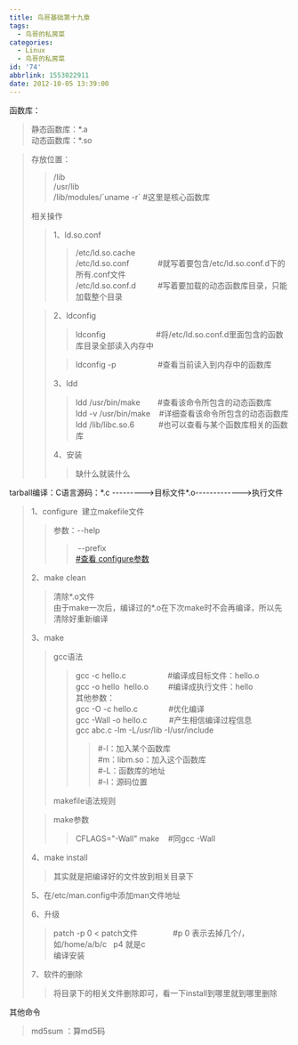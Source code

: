 ```yaml
---
title: 鸟哥基础第十九章
tags:
  - 鸟哥的私房菜
categories:
  - Linux
  - 鸟哥的私房菜
id: '74'
abbrlink: 1553022911
date: 2012-10-05 13:39:00
---
```


函数库：  

> 静态函数库：\*.a  
> 动态函数库：\*.so  

> 存放位置：  
> 
> > /lib  
> > /usr/lib  
> > /lib/modules/\`uname -r\` #这里是核心函数库  
> 
>   
> 相关操作  
> 
> > 1、ld.so.conf  
> > 
> > > /etc/ld.so.cache  
> > > /etc/ld.so.conf             #就写着要包含/etc/ld.so.conf.d下的所有.conf文件  
> > > /etc/ld.so.conf.d          #写着要加载的动态函数库目录，只能加载整个目录  
> 
> > 2、ldconfig  
> > 
> > > ldconfig                       #将/etc/ld.so.conf.d里面包含的函数库目录全部读入内存中  
> > 
> > > ldconfig -p                   #查看当前读入到内存中的函数库  
> > 
> > 3、ldd  
> > 
> > > ldd /usr/bin/make        #查看该命令所包含的动态函数库  
> > > ldd -v /usr/bin/make    #详细查看该命令所包含的动态函数库  
> > > ldd /lib/libc.so.6           #也可以查看与某个函数库相关的函数库  
> > 
> > 4、安装  
> > 
> > > 缺什么就装什么  
> > 
> >   
> >   
> >   

tarball编译：C语言源码：\*.c --------->目标文件\*.o------------->执行文件  

> 1、configure  建立makefile文件  
> 
> > 参数：--help  
> > 
> > >  --prefix  
> > > [#查看 configure参数](http://hi.baidu.com/issweight/item/f9d1b49da703d0df7a7f01c2)  
> 
>   
> 2、make clean  
> 
> > 清除\*.o文件  
> > 由于make一次后，编译过的\*.o在下次make时不会再编译，所以先清除好重新编译  
> 
>   
> 3、make  
> 
> > gcc语法  
> > 
> > > gcc -c hello.c                   #编译成目标文件：hello.o  
> > > gcc -o hello  hello.o         #编译成执行文件：hello  
> > > 其他参数：  
> > > gcc -O -c hello.c              #优化编译  
> > > gcc -Wall -o hello.c          #产生相信编译过程信息  
> > > gcc abc.c -lm -L/usr/lib -I/usr/include  
> > > 
> > > > #-l：加入某个函数库  
> > > > #m：libm.so：加入这个函数库  
> > > > #-L：函数库的地址  
> > > > #-I：源码位置  
> > 
> >   
> > makefile语法规则  
> > 
> > >   
> 
> > make参数  
> > 
> > > CFLAGS="-Wall" make    #同gcc -Wall  
> 
>   
> 4、make install  
> 
> > 其实就是把编译好的文件放到相关目录下  
> >   
> 
> 5、在/etc/man.config中添加man文件地址  
> 
> >   
> 
> 6、升级  
> 
> > patch -p 0 < patch文件                #p 0 表示去掉几个/，如/home/a/b/c   p4 就是c  
> > 编译安装  
> 
>   
> 7、软件的删除  
> 
> > 将目录下的相关文件删除即可，看一下install到哪里就到哪里删除  

  
  
其他命令  

> md5sum ：算md5码